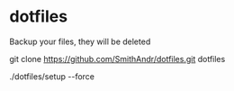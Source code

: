 dotfiles
========

Backup your files, they will be deleted

git clone https://github.com/SmithAndr/dotfiles.git dotfiles

./dotfiles/setup --force
